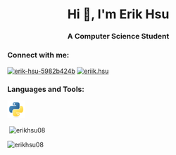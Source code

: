 <h1 align="center">Hi 👋, I'm Erik Hsu</h1>
<h3 align="center">A Computer Science Student</h3>

<h3 align="left">Connect with me:</h3>
<p align="left">
<a href="https://linkedin.com/in/erik-hsu-5982b424b" target="blank"><img align="center" src="https://raw.githubusercontent.com/rahuldkjain/github-profile-readme-generator/master/src/images/icons/Social/linked-in-alt.svg" alt="erik-hsu-5982b424b" height="30" width="40" /></a>
<a href="https://instagram.com/eriik.hsu" target="blank"><img align="center" src="https://raw.githubusercontent.com/rahuldkjain/github-profile-readme-generator/master/src/images/icons/Social/instagram.svg" alt="eriik.hsu" height="30" width="40" /></a>
</p>

<h3 align="left">Languages and Tools:</h3>
<p align="left"> <a href="https://www.python.org" target="_blank" rel="noreferrer"> <img src="https://raw.githubusercontent.com/devicons/devicon/master/icons/python/python-original.svg" alt="python" width="40" height="40"/> </a> </p>


<p>&nbsp;<img align="center" src="https://github-readme-stats.vercel.app/api?username=erikhsu08&show_icons=true&locale=en" alt="erikhsu08" /></p>

<p><img align="center" src="https://github-readme-streak-stats.herokuapp.com/?user=erikhsu08&" alt="erikhsu08" /></p>
